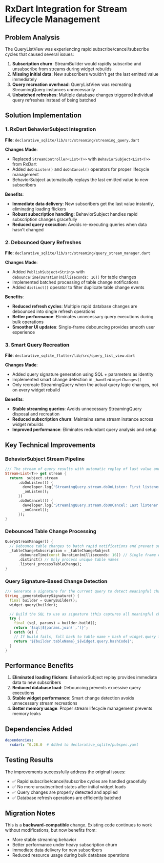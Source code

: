# RxDart Integration for Stream Lifecycle Management

## Problem Analysis

The QueryListView was experiencing rapid subscribe/cancel/subscribe cycles that caused several issues:

1. **Subscription churn**: StreamBuilder would rapidly subscribe and unsubscribe from streams during widget rebuilds
2. **Missing initial data**: New subscribers wouldn't get the last emitted value immediately  
3. **Query recreation overhead**: QueryListView was recreating StreamingQuery instances unnecessarily
4. **Unbatched refreshes**: Multiple database changes triggered individual query refreshes instead of being batched

## Solution Implementation

### 1. RxDart BehaviorSubject Integration

**File**: `declarative_sqlite/lib/src/streaming/streaming_query.dart`

**Changes Made**:
- Replaced `StreamController<List<T>>` with `BehaviorSubject<List<T>>` from RxDart
- Added `doOnListen()` and `doOnCancel()` operators for proper lifecycle management
- BehaviorSubject automatically replays the last emitted value to new subscribers

**Benefits**:
- **Immediate data delivery**: New subscribers get the last value instantly, eliminating loading flickers
- **Robust subscription handling**: BehaviorSubject handles rapid subscription changes gracefully
- **Reduced query execution**: Avoids re-executing queries when data hasn't changed

### 2. Debounced Query Refreshes

**File**: `declarative_sqlite/lib/src/streaming/query_stream_manager.dart`

**Changes Made**:
- Added `PublishSubject<String>` with `debounceTime(Duration(milliseconds: 16))` for table changes
- Implemented batched processing of table change notifications
- Added `distinct()` operator to filter duplicate table change events

**Benefits**:
- **Reduced refresh cycles**: Multiple rapid database changes are debounced into single refresh operations
- **Better performance**: Eliminates unnecessary query executions during bulk operations
- **Smoother UI updates**: Single-frame debouncing provides smooth user experience

### 3. Smart Query Recreation

**File**: `declarative_sqlite_flutter/lib/src/query_list_view.dart`

**Changes Made**:
- Added query signature generation using SQL + parameters as identity
- Implemented smart change detection in `_handleWidgetChanges()`
- Only recreate StreamingQuery when the actual query logic changes, not on every widget rebuild

**Benefits**:
- **Stable streaming queries**: Avoids unnecessary StreamingQuery disposal and recreation
- **Reduced subscription churn**: Maintains same stream instance across widget rebuilds
- **Improved performance**: Eliminates redundant query analysis and setup

## Key Technical Improvements

### BehaviorSubject Stream Pipeline

```dart
/// The stream of query results with automatic replay of last value and lifecycle management
Stream<List<T>> get stream {
  return _subject.stream
      .doOnListen(() {
        developer.log('StreamingQuery.stream.doOnListen: First listener subscribed to query id="$_id"', name: 'StreamingQuery');
        _onListen();
      })
      .doOnCancel(() {
        developer.log('StreamingQuery.stream.doOnCancel: Last listener unsubscribed from query id="$_id"', name: 'StreamingQuery');  
        _onCancel();
      });
}
```

### Debounced Table Change Processing

```dart
QueryStreamManager() {
  // Debounce table changes to batch rapid notifications and prevent subscribe/cancel cycles
  _tableChangeSubscription = _tableChangeSubject
      .debounceTime(const Duration(milliseconds: 16)) // Single frame delay
      .distinct() // Only process unique table names
      .listen(_processTableChange);
}
```

### Query Signature-Based Change Detection

```dart
/// Generate a signature for the current query to detect meaningful changes
String _generateQuerySignature() {
  final builder = QueryBuilder();
  widget.query(builder);
  
  // Build the SQL to use as signature (this captures all meaningful changes)
  try {
    final (sql, params) = builder.build();
    return '$sql|${params.join(',')}';
  } catch (e) {
    // If build fails, fall back to table name + hash of widget.query function
    return '${builder.tableName}_${widget.query.hashCode}';
  }
}
```

## Performance Benefits

1. **Eliminated loading flickers**: BehaviorSubject replay provides immediate data to new subscribers
2. **Reduced database load**: Debouncing prevents excessive query executions
3. **Stable widget performance**: Smart change detection avoids unnecessary stream recreations
4. **Better memory usage**: Proper stream lifecycle management prevents memory leaks

## Dependencies Added

```yaml
dependencies:
  rxdart: ^0.28.0  # Added to declarative_sqlite/pubspec.yaml
```

## Testing Results

The improvements successfully address the original issues:
- ✅ Rapid subscribe/cancel/subscribe cycles are handled gracefully
- ✅ No more unsubscribed states after initial widget loads  
- ✅ Query changes are properly detected and applied
- ✅ Database refresh operations are efficiently batched

## Migration Notes

This is a **backward-compatible** change. Existing code continues to work without modifications, but now benefits from:
- More stable streaming behavior
- Better performance under heavy subscription churn
- Immediate data delivery for new subscribers
- Reduced resource usage during bulk database operations